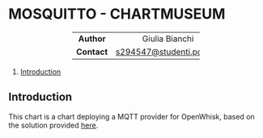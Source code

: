 # MOSQUITTO - CHARTMUSEUM

<div style="margin-left: auto;
            margin-right: auto;
            width: 50%">

|||
|:--:|:--:|
| **Author** | Giulia Bianchi|
| **Contact** | s294547@studenti.polito.it |
</div>

1. [Introduction](#introduction)


## Introduction

This chart is a chart deploying a MQTT provider for OpenWhisk, based on the solution provided [here](https://blog.zhaw.ch/splab/2019/03/15/building-a-sample-mqtt-based-application-on-openwhisk/). 



 